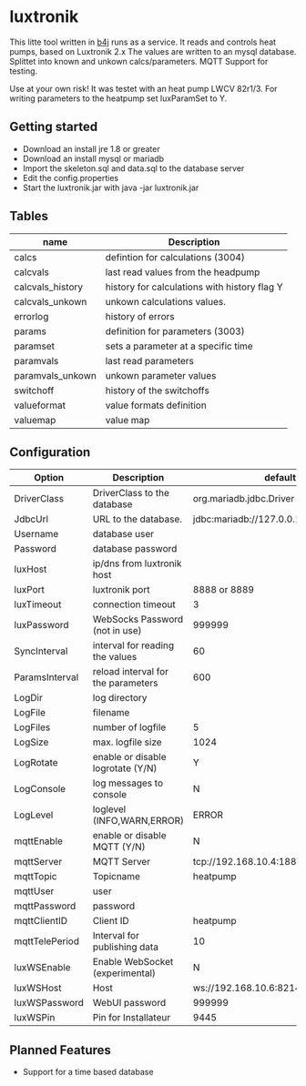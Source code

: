 # luxtronik
This litte tool written in [b4j](https://www.b4x.com/b4j.html) runs as a service. 
It reads and controls heat pumps, based on Luxtronik 2.x
The values are written to an mysql database. Splittet into known and unkown calcs/parameters.
MQTT Support for testing.

Use at your own risk! It was testet with an heat pump LWCV 82r1/3.
For writing parameters to the heatpump set luxParamSet to Y.

## Getting started
- Download an install jre 1.8 or greater
- Download an install mysql or mariadb
- Import the skeleton.sql and data.sql to the database server
- Edit the config.properties
- Start the luxtronik.jar with
java -jar luxtronik.jar

## Tables
| name             | Description |
| ---------------- | ----------- |
| calcs            | defintion for calculations (3004)            |
| calcvals         | last read values from the headpump           |
| calcvals_history | history for calculations with history flag Y |
| calcvals_unkown  | unkown calculations values.                  |
| errorlog         | history of errors                            |
| params           | definition for parameters (3003)             |
| paramset         | sets a parameter at a specific time          |
| paramvals        | last read parameters                         |
| paramvals_unkown | unkown parameter values                      |
| switchoff        | history of the switchoffs                    |
| valueformat      | value formats definition                     |
| valuemap         | value map                                    |

## Configuration
| Option           | Description                        | default                 |
| ---------------- | ---------------------------------- | ----------------------- |
| DriverClass      | DriverClass to the database        | org.mariadb.jdbc.Driver |
| JdbcUrl          | URL to the database.               | jdbc:mariadb://127.0.0.1:3306/luxtronik |
| Username         | database user                      ||
| Password         | database password                  ||
| luxHost          | ip/dns from luxtronik host         ||
| luxPort          | luxtronik port                     |8888 or 8889 |
| luxTimeout       | connection timeout                 | 3 |
| luxPassword      | WebSocks Password (not in use)     | 999999 |
| SyncInterval     | interval for reading the values    | 60 |
| ParamsInterval   | reload interval for the parameters | 600 |
| LogDir           | log directory                      ||
| LogFile          | filename                           ||
| LogFiles         | number of logfile                  | 5 |
| LogSize          | max. logfile size                  | 1024 |
| LogRotate        | enable or disable logrotate (Y/N)  | Y |
| LogConsole       | log messages to console            | N |
| LogLevel         | loglevel (INFO,WARN,ERROR)         | ERROR |
| mqttEnable       | enable or disable MQTT (Y/N)       | N |
| mqttServer       | MQTT Server                        | tcp://192.168.10.4:1883 |
| mqttTopic        | Topicname                          | heatpump |
| mqttUser         | user                               | |
| mqttPassword     | password                           | |
| mqttClientID     | Client ID                          | heatpump |
| mqttTelePeriod   | Interval for publishing data       | 10 |
| luxWSEnable      | Enable WebSocket (experimental)    | N |
| luxWSHost        | Host                               | ws://192.168.10.6:8214 |
| luxWSPassword    | WebUI password                     | 999999 |
| luxWSPin         | Pin for Installateur               | 9445 |

## Planned Features
- Support for a time based database

